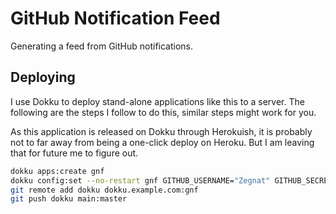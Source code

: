 # GitHub Notification Feed

Generating a feed from GitHub notifications.

## Deploying

I use Dokku to deploy stand-alone applications like this to a server. The following are the steps I follow to do this, similar steps might work for you.

As this application is released on Dokku through Herokuish, it is probably not to far away from being a one-click deploy on Heroku. But I am leaving that for future me to figure out.

```bash
dokku apps:create gnf
dokku config:set --no-restart gnf GITHUB_USERNAME="Zegnat" GITHUB_SECRET_TOKEN="65ba4c0010d88f30d93ff5aa38148cfa3ecee767"
git remote add dokku dokku.example.com:gnf
git push dokku main:master
```
